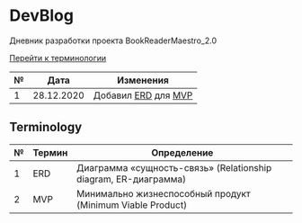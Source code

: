 # DevBlog

Дневник разработки проекта BookReaderMaestro_2.0

[Перейти к терминологии](#Terminology)

№    | Дата       | Изменения 
-----|------------|-------------------------------------------
1    | 28.12.2020 | Добавил [ERD](#Terminology) для [MVP](#Terminology)

## Terminology

№   | Термин                   | Определение
----|--------------------------|---------------------------------------------------
1   | ERD                      | Диаграмма «сущность-связь» (Relationship diagram, ER-диаграмма)
2   | MVP                      | Минимально жизнеспособный продукт (Minimum Viable Product)
